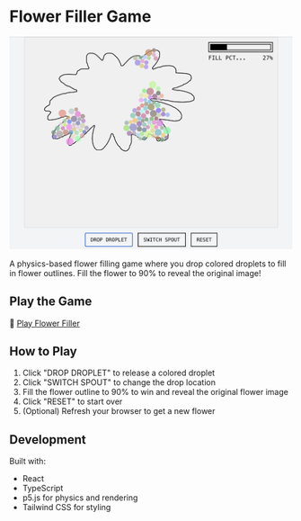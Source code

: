# Flower Filler Game

![Flower Filler](demo.png)

A physics-based flower filling game where you drop colored droplets to fill in flower outlines. Fill the flower to 90% to reveal the original image!

## Play the Game

🌸 [Play Flower Filler](https://semajyllek.github.io/flower-filler)

## How to Play

1. Click "DROP DROPLET" to release a colored droplet
2. Click "SWITCH SPOUT" to change the drop location
3. Fill the flower outline to 90% to win and reveal the original flower image
4. Click "RESET" to start over
5. (Optional) Refresh your browser to get a new flower

## Development

Built with:
- React
- TypeScript
- p5.js for physics and rendering
- Tailwind CSS for styling